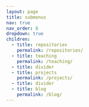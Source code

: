 ```yaml
---
layout: page
title: submenus
nav: true
nav_order: 8
dropdown: true
children:
  - title: repositories
    permalink: /repositories/
  - title: teaching
    permalink: /teaching/
  - title: divider
  - title: projects
    permalink: /projects/
  - title: divider
  - title: blog
    permalink: /blog/
---
```

